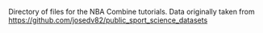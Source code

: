 Directory of files for the NBA Combine tutorials. Data originally taken from https://github.com/josedv82/public_sport_science_datasets
